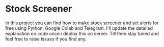 
# Stock Screener
In this project you can find how to make stock screener and set alerts for free using Python, Google Colab and Telegram.
I'll update the detailed explanation on code once i deploy this on server. Till then stay tuned and feel free to raise issues if you find any.
